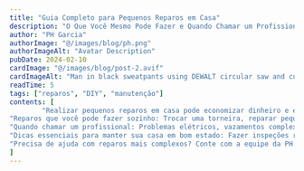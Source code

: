 ```yaml
---
title: "Guia Completo para Pequenos Reparos em Casa"
description: "O Que Você Mesmo Pode Fazer e Quando Chamar um Profissional. Dicas sobre quais reparos podem ser feitos pelo próprio morador e quais exigem um especialista"
author: "PH Garcia"
authorImage: "@/images/blog/ph.png"
authorImageAlt: "Avatar Description"
pubDate: 2024-02-10
cardImage: "@/images/blog/post-2.avif"
cardImageAlt: "Man in black sweatpants using DEWALT circular saw and cutting a wood plank"
readTime: 5
tags: ["reparos", "DIY", "manutenção"]
contents: [
        "Realizar pequenos reparos em casa pode economizar dinheiro e evitar problemas maiores no futuro. No entanto, é essencial saber quais tarefas podem ser feitas com segurança e quando chamar um profissional especializado.",
"Reparos que você pode fazer sozinho: Trocar uma torneira, reparar pequenos furos na parede, ajustar dobradiças de portas e lubrificar fechaduras são exemplos de tarefas simples que não exigem conhecimento técnico avançado. Com as ferramentas certas e um pouco de paciência, você pode realizar esses consertos sem dificuldade.",
"Quando chamar um profissional: Problemas elétricos, vazamentos complexos ou infiltrações graves podem exigir conhecimento técnico específico. Nesses casos, é mais seguro contar com um especialista para evitar riscos e garantir um serviço bem-feito.",
"Dicas essenciais para manter sua casa em bom estado: Fazer inspeções regulares, utilizar materiais de qualidade e seguir boas práticas de manutenção pode evitar problemas frequentes. Investir tempo nesses cuidados simples pode prolongar a vida útil de diversos componentes da sua casa.",
"Precisa de ajuda com reparos mais complexos? Conte com a equipe da PH Garcia Reparos para um serviço profissional, rápido e eficiente!"
]
---
```

